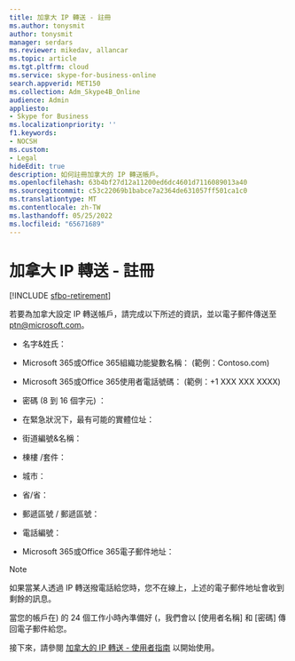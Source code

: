 ```yaml
---
title: 加拿大 IP 轉送 - 註冊
ms.author: tonysmit
author: tonysmit
manager: serdars
ms.reviewer: mikedav, allancar
ms.topic: article
ms.tgt.pltfrm: cloud
ms.service: skype-for-business-online
search.appverid: MET150
ms.collection: Adm_Skype4B_Online
audience: Admin
appliesto:
- Skype for Business
ms.localizationpriority: ''
f1.keywords:
- NOCSH
ms.custom:
- Legal
hideEdit: true
description: 如何註冊加拿大的 IP 轉送帳戶。
ms.openlocfilehash: 63b4bf27d12a11200ed6dc4601d7116089013a40
ms.sourcegitcommit: c53c22069b1babce7a2364de631057ff501ca1c0
ms.translationtype: MT
ms.contentlocale: zh-TW
ms.lasthandoff: 05/25/2022
ms.locfileid: "65671689"
---
```

# <a name="ip-relay-in-canada---sign-up"></a>加拿大 IP 轉送 - 註冊

[!INCLUDE [sfbo-retirement](../../Hub/includes/sfbo-retirement.md)]

若要為加拿大設定 IP 轉送帳戶，請完成以下所述的資訊，並以電子郵件傳送至 [ptn@microsoft.com](mailto:ptn@microsoft.com)。

- 名字&姓氏：

- Microsoft 365或Office 365組織功能變數名稱： (範例：Contoso.com) 

- Microsoft 365或Office 365使用者電話號碼： (範例：+1 XXX XXX XXXX) 

- 密碼 (8 到 16 個字元) ：

- 在緊急狀況下，最有可能的實體位址：

- 街道編號&名稱：

- 棟樓 /套件：

- 城市：

- 省/省：

- 郵遞區號 / 郵遞區號：

- 電話編號：

- Microsoft 365或Office 365電子郵件地址：

> [!NOTE]
> 如果當某人透過 IP 轉送撥電話給您時，您不在線上，上述的電子郵件地址會收到剩餘的訊息。 

當您的帳戶在) 的 24 個工作小時內準備好 (，我們會以 [使用者名稱] 和 [密碼] 傳回電子郵件給您。 

接下來，請參閱 [加拿大的 IP 轉送 - 使用者指南](ip-relay-canada-user-guide.md) 以開始使用。 
